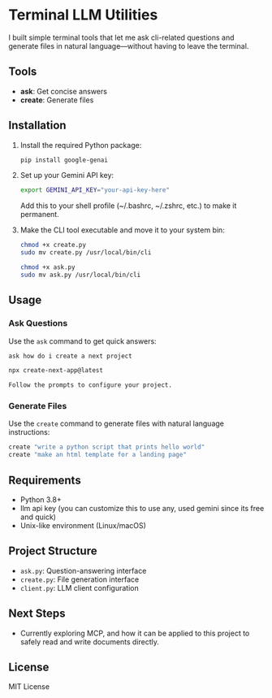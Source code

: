# Terminal LLM Utilities

I built simple terminal tools that let me ask cli-related questions and generate files in natural language—without having to leave the terminal.

## Tools

- **ask**: Get concise answers
- **create**: Generate files

## Installation

1. Install the required Python package:
   ```bash
   pip install google-genai
   ```

2. Set up your Gemini API key:
   ```bash
   export GEMINI_API_KEY="your-api-key-here"
   ```
   Add this to your shell profile (~/.bashrc, ~/.zshrc, etc.) to make it permanent.

3. Make the CLI tool executable and move it to your system bin:
   ```bash
   chmod +x create.py
   sudo mv create.py /usr/local/bin/cli

   chmod +x ask.py
   sudo mv ask.py /usr/local/bin/cli
   ```

## Usage

### Ask Questions

Use the `ask` command to get quick answers:

```bash
ask how do i create a next project

npx create-next-app@latest

Follow the prompts to configure your project.

```

### Generate Files 

Use the `create` command to generate files with natural language instructions:

```bash
create "write a python script that prints hello world"
create "make an html template for a landing page"
```

## Requirements

- Python 3.8+
- llm api key (you can customize this to use any, used gemini since its free and quick)
- Unix-like environment (Linux/macOS)

## Project Structure

- `ask.py`: Question-answering interface
- `create.py`: File generation interface 
- `client.py`: LLM client configuration

## Next Steps

- Currently exploring MCP, and how it can be applied to this project to safely read and write documents directly.

## License

MIT License